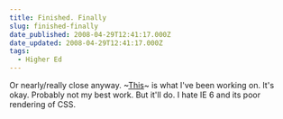 ```yaml
---
title: Finished. Finally
slug: finished-finally
date_published: 2008-04-29T12:41:17.000Z
date_updated: 2008-04-29T12:41:17.000Z
tags:
  - Higher Ed
---
```


Or nearly/really close anyway. ~[This](http://hoguehall.greenville.edu)~ is what I've been working on. It's okay. Probably not my best work. But it'll do. I hate IE 6 and its poor rendering of CSS.
